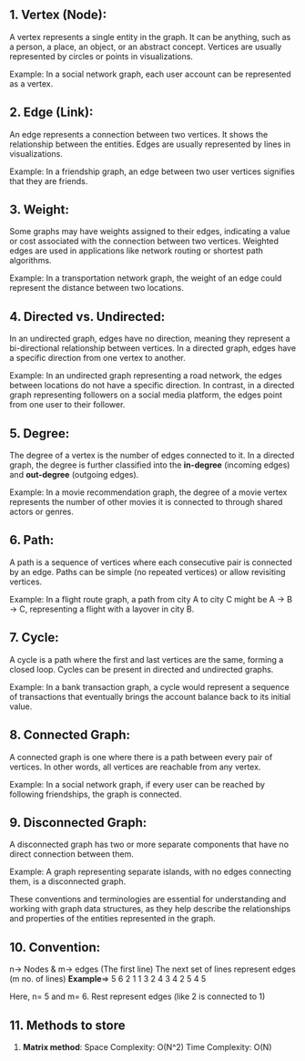 ## 1. Vertex (Node):
A vertex represents a single entity in the graph. It can be anything, such as a person, a place, an object, or an abstract concept. Vertices are usually represented by circles or points in visualizations.

Example: In a social network graph, each user account can be represented as a vertex.

## 2. Edge (Link):
An edge represents a connection between two vertices. It shows the relationship between the entities. Edges are usually represented by lines in visualizations.

Example: In a friendship graph, an edge between two user vertices signifies that they are friends.

## 3. Weight:
Some graphs may have weights assigned to their edges, indicating a value or cost associated with the connection between two vertices. Weighted edges are used in applications like network routing or shortest path algorithms.

Example: In a transportation network graph, the weight of an edge could represent the distance between two locations.

## 4. Directed vs. Undirected:
In an undirected graph, edges have no direction, meaning they represent a bi-directional relationship between vertices. In a directed graph, edges have a specific direction from one vertex to another.

Example: In an undirected graph representing a road network, the edges between locations do not have a specific direction. In contrast, in a directed graph representing followers on a social media platform, the edges point from one user to their follower.

## 5. Degree:
The degree of a vertex is the number of edges connected to it. In a directed graph, the degree is further classified into the **in-degree** (incoming edges) and **out-degree** (outgoing edges).

Example: In a movie recommendation graph, the degree of a movie vertex represents the number of other movies it is connected to through shared actors or genres.

## 6. Path:
A path is a sequence of vertices where each consecutive pair is connected by an edge. Paths can be simple (no repeated vertices) or allow revisiting vertices.

Example: In a flight route graph, a path from city A to city C might be A -> B -> C, representing a flight with a layover in city B.

## 7. Cycle:
A cycle is a path where the first and last vertices are the same, forming a closed loop. Cycles can be present in directed and undirected graphs.

Example: In a bank transaction graph, a cycle would represent a sequence of transactions that eventually brings the account balance back to its initial value.

## 8. Connected Graph:
A connected graph is one where there is a path between every pair of vertices. In other words, all vertices are reachable from any vertex.

Example: In a social network graph, if every user can be reached by following friendships, the graph is connected.

## 9. Disconnected Graph:
A disconnected graph has two or more separate components that have no direct connection between them.

Example: A graph representing separate islands, with no edges connecting them, is a disconnected graph.

These conventions and terminologies are essential for understanding and working with graph data structures, as they help describe the relationships and properties of the entities represented in the graph.

## 10. Convention:
n-> Nodes & m-> edges  (The first line)
The next set of lines represent edges (m no. of lines)
**Example**=> 5 6 
              2 1
              1 3
              2 4
              3 4
              2 5
              4 5

Here, n= 5 and m= 6. Rest represent edges (like 2 is connected to 1)

## 11. Methods to store
1. **Matrix method**:
   Space Complexity: O(N^2)
   Time Complexity: O(N)